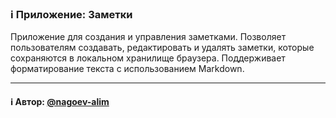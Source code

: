 ### ℹ️ Приложение: Заметки 

Приложение для создания и управления заметками.
Позволяет пользователям создавать, редактировать и удалять заметки,
которые сохраняются в локальном хранилище браузера.
Поддерживает форматирование текста с использованием Markdown.

-----
#### ℹ️ Автор: [@nagoev-alim](https://github.com/nagoev-alim)

